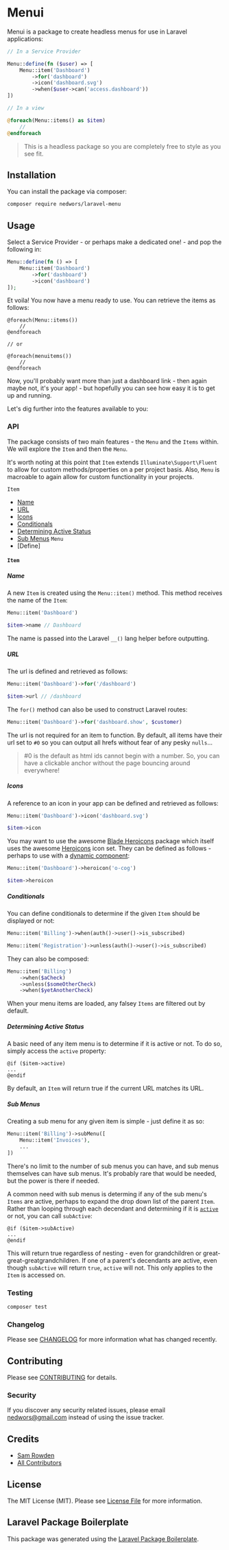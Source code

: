 # Menui

Menui is a package to create headless menus for use in Laravel applications:

```php
// In a Service Provider

Menu::define(fn ($user) => [
    Menu::item('Dashboard')
        ->for('dashboard')
        ->icon('dashboard.svg')
        ->when($user->can('access.dashboard'))
])

// In a view

@foreach(Menu::items() as $item)
    //
@endforeach
```
> This is a headless package so you are completely free to style as you see fit.

## Installation

You can install the package via composer:

```bash
composer require nedwors/laravel-menu
```

## Usage

Select a Service Provider - or perhaps make a dedicated one! - and pop the following in:
```php
Menu::define(fn () => [
    Menu::item('Dashboard')
        ->for('dashboard')
        ->icon('dashboard')
]);
```

Et voila! You now have a menu ready to use. You can retrieve the items as follows:

```blade
@foreach(Menu::items())
    //
@endforeach

// or

@foreach(menuitems())
    //
@endforeach
```
Now, you'll probably want more than just a dashboard link - then again maybe not, it's your app! - but hopefully you can see how easy it is to get up and running.

Let's dig further into the features available to you:

### API
The package consists of two main features - the `Menu` and the `Items` within. We will explore the `Item` and then the `Menu`.

It's worth noting at this point that `Item` extends `Illuminate\Support\Fluent` to allow for custom methods/properties on a per project basis. Also, `Menu` is macroable to again allow for custom functionality in your projects.

`Item`
- [Name](#name)
- [URL](#url)
- [Icons](#icons)
- [Conditionals](#conditionals)
- [Determining Active Status](#determining-active-status)
- [Sub Menus](#sub-menus)
`Menu`
- [Define]

#### `Item`
##### Name
A new `Item` is created using the `Menu::item()` method. This method receives the name of the `Item`:
```php
Menu::item('Dashboard')

$item->name // Dashboard
```
The name is passed into the Laravel `__()` lang helper before outputting.
##### URL
The url is defined and retrieved as follows:
```php
Menu::item('Dashboard')->for('/dashboard')

$item->url // /dashboard
```
The `for()` method can also be used to construct Laravel routes:
```php
Menu::item('Dashboard')->for('dashboard.show', $customer)
```
The url is not required for an item to function. By default, all items have their url set to `#0` so you can output all hrefs without fear of any pesky `nulls`...
> #0 is the default as html ids cannot begin with a number. So, you can have a clickable anchor without the page bouncing around everywhere!
##### Icons
A reference to an icon in your app can be defined and retrieved as follows:
```php
Menu::item('Dashboard')->icon('dashboard.svg')

$item->icon
```
You may want to use the awesome [Blade Heroicons](https://github.com/blade-ui-kit/blade-heroicons) package which itself uses the awesome [Heroicons](https://heroicons.com/) icon set. They can be defined as follows - perhaps to use with a [dynamic component](https://laravel.com/docs/master/blade#dynamic-components):
```php
Menu::item('Dashboard')->heroicon('o-cog')

$item->heroicon
```
##### Conditionals
You can define conditionals to determine if the given `Item` should be displayed or not:
```php
Menu::item('Billing')->when(auth()->user()->is_subscribed)

Menu::item('Registration')->unless(auth()->user()->is_subscribed)
```
They can also be composed:
```php
Menu::item('Billing')
    ->when($aCheck)
    ->unless($someOtherCheck)
    ->when($yetAnotherCheck)
```
When your menu items are loaded, any falsey `Items` are filtered out by default.
##### Determining Active Status
A basic need of any item menu is to determine if it is active or not. To do so, simply access the `active` property:
```blade
@if ($item->active)
...
@endif
```
By default, an `Item` will return true if the current URL matches its URL.
##### Sub Menus
Creating a sub menu for any given item is simple - just define it as so:
```php
Menu::item('Billing')->subMenu([
    Menu::item('Invoices'),
    ...
])
```
There's no limit to the number of sub menus you can have, and sub menus themselves can have sub menus. It's probably rare that would be needed, but the power is there if needed.

A common need with sub menus is determing if any of the sub menu's `Items` are active, perhaps to expand the drop down list of the parent `Item`. Rather than looping through each decendant and determining if it is [`active`](#determining-active-status) or not, you can call `subActive`:
```blade
@if ($item->subActive)
...
@endif
```
This will return true regardless of nesting - even for grandchildren or great-great-greatgrandchildren. If one of a parent's decendants are active, even though `subActive` will return `true`, `active` will not. This only applies to the `Item` is accessed on.

### Testing

```bash
composer test
```

### Changelog

Please see [CHANGELOG](CHANGELOG.md) for more information what has changed recently.

## Contributing

Please see [CONTRIBUTING](CONTRIBUTING.md) for details.

### Security

If you discover any security related issues, please email nedwors@gmail.com instead of using the issue tracker.

## Credits

-   [Sam Rowden](https://github.com/nedwors)
-   [All Contributors](../../contributors)

## License

The MIT License (MIT). Please see [License File](LICENSE.md) for more information.

## Laravel Package Boilerplate

This package was generated using the [Laravel Package Boilerplate](https://laravelpackageboilerplate.com).
